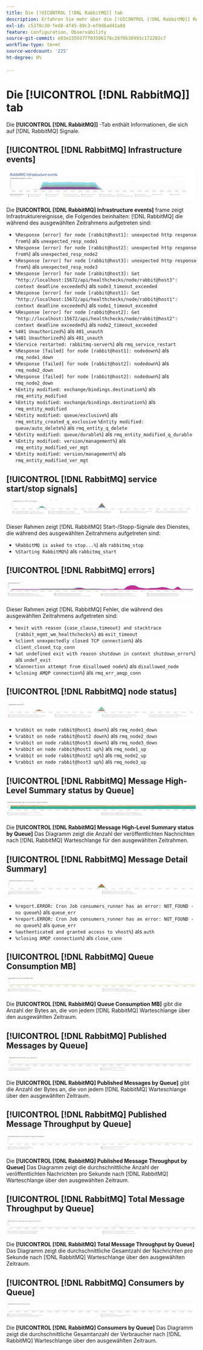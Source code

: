 ```yaml
---
title: Die [!UICONTROL [!DNL RabbitMQ]] tab
description: Erfahren Sie mehr über die [!UICONTROL [!DNL RabbitMQ]] Registerkarte von [!DNL Observation for Adobe Commerce].
exl-id: c5370c30-fed8-4f45-89c3-ef0d6ad41a89
feature: Configuration, Observability
source-git-commit: e83e2359377f03506178c28f8b30993c172282c7
workflow-type: tm+mt
source-wordcount: '225'
ht-degree: 0%

---
```


# Die [!UICONTROL [!DNL RabbitMQ]] tab

Die **[!UICONTROL [!DNL RabbitMQ]]** -Tab enthält Informationen, die sich auf [!DNL RabbitMQ] Signale.

## [!UICONTROL [!DNL RabbitMQ] Infrastructure events]

![[!DNL RabbitMQ] Infrastrukturereignisse](../../assets/tools/observation-for-adobe-commerce/rabbitmq-tab-1.jpeg)

Die **[!UICONTROL [!DNL RabbitMQ] Infrastructure events]** frame zeigt Infrastrukturereignisse, die Folgendes beinhalten: [!DNL RabbitMQ] die während des ausgewählten Zeitrahmens aufgetreten sind:

* `%Response [error] for node [rabbit@host1]: unexpected http response from%`) als `unexpected_resp_node1`
* `%Response [error] for node [rabbit@host2]: unexpected http response from%`) als `unexpected_resp_node2`
* `%Response [error] for node [rabbit@host3]: unexpected http response from%`) als `unexpected_resp_node3`
* `%Response [error] for node [rabbit@host3]: Get "http://localhost:15672/api/healthchecks/node/rabbit@host3": context deadline exceeded%`) als `node3_timeout_exceeded`
* `%Response [error] for node [rabbit@host1]: Get "http://localhost:15672/api/healthchecks/node/rabbit@host1": context deadline exceeded%`) als `node1_timeout_exceeded`
* `%Response [error] for node [rabbit@host2]: Get "http://localhost:15672/api/healthchecks/node/rabbit@host2": context deadline exceeded%`) als `node2_timeout_exceeded`
* `%401 Unauthorized%`) als `401_unauth`
* `%401 Unauthorized%`) als `401_unauth`
* `%Service restarted: rabbitmq-server%`) als `rmq_service_restart`
* `%Response [failed] for node [rabbit@host1]: nodedown%`) als `rmq_node1_down`
* `%Response [failed] for node [rabbit@host2]: nodedown%`) als `rmq_node2_down`
* `%Response [failed] for node [rabbit@host2]: nodedown%`) als `rmq_node2_down`
* `%Entity modified: exchange/bindings.destination%`) als `rmq_entity_modified`
* `%Entity modified: exchange/bindings.destination%`) als `rmq_entity_modified`
* `%Entity modified: queue/exclusive%`) als `rmq_entity_created_q_exclusive` `%Entity modified: queue/auto_delete%`) als `rmq_entity_q_delete`
* `%Entity modified: queue/durable%`) als `rmq_entity_modified_q_durable`
* `%Entity modified: version/management%`) als `rmq_entity_modified_ver_mgt`
* `%Entity modified: version/management%`) als `rmq_entity_modified_ver_mgt`

## [!UICONTROL [!DNL RabbitMQ] service start/stop signals]

![[!DNL RabbitMQ] Start-/Stopp-Signale des Dienstes](../../assets/tools/observation-for-adobe-commerce/rabbitmq-tab-2.jpeg)

Dieser Rahmen zeigt [!DNL RabbitMQ] Start-/Stopp-Signale des Dienstes, die während des ausgewählten Zeitrahmens aufgetreten sind:

* `%RabbitMQ is asked to stop...%`) als `rabbitmq_stop`
* `%Starting RabbitMQ%`) als `rabbitmq_start`

## [!UICONTROL [!DNL RabbitMQ] errors]

![[!DNL RabbitMQ] errors](../../assets/tools/observation-for-adobe-commerce/rabbitmq-tab-3.jpeg)

Dieser Rahmen zeigt [!DNL RabbitMQ] Fehler, die während des ausgewählten Zeitrahmens aufgetreten sind:

* `%exit with reason {case_clause,timeout} and stacktrace {rabbit_mgmt_wm_healthchecks%}` as `exit_timeout`
* `%client unexpectedly closed TCP connection%`) als `client_closed_tcp_conn`
* `%at undefined exit with reason shutdown in context shutdown_error%`) als `undef_exit`
* `%Connection attempt from disallowed node%`) als `disallowed_node`
* `%closing AMQP connection%`) als `rmq_err_amqp_conn`

## [!UICONTROL [!DNL RabbitMQ] node status]

![[!DNL RabbitMQ] Knotenstatus](../../assets/tools/observation-for-adobe-commerce/rabbitmq-tab-4.jpeg)

* `%rabbit on node rabbit@host1 down%`) als `rmq_node1_down`
* `%rabbit on node rabbit@host2 down%`) als `rmq_node2_down`
* `%rabbit on node rabbit@host3 down%`) als `rmq_node3_down`
* `%rabbit on node rabbit@host1 up%`) als `rmq_node1_up`
* `%rabbit on node rabbit@host2 up%`) als `rmq_node2_up`
* `%rabbit on node rabbit@host3 up%`) als `rmq_node3_up`

## [!UICONTROL [!DNL RabbitMQ] Message High-Level Summary status by Queue]

![[!DNL RabbitMQ] Message High Level Summary status by Queue](../../assets/tools/observation-for-adobe-commerce/rabbitmq-tab-5.jpeg)

Die **[!UICONTROL [!DNL RabbitMQ] Message High-Level Summary status by Queue]** Das Diagramm zeigt die Anzahl der veröffentlichten Nachrichten nach [!DNL RabbitMQ] Warteschlange für den ausgewählten Zeitrahmen.

## [!UICONTROL [!DNL RabbitMQ] Message Detail Summary]

![[!DNL RabbitMQ] Zusammenfassung der Nachrichtendetails](../../assets/tools/observation-for-adobe-commerce/rabbitmq-tab-6.jpeg)

* `%report.ERROR: Cron Job consumers_runner has an error: NOT_FOUND - no queue%`) als `queue_err`
* `%report.ERROR: Cron Job consumers_runner has an error: NOT_FOUND - no queue%`) als `queue_err`
* `%authenticated and granted access to vhost%`) als `auth`
* `%closing AMQP connection%`) als `close_conn`

## [!UICONTROL [!DNL RabbitMQ] Queue Consumption MB]

![[!DNL RabbitMQ] Warteschlangenverbrauch MB](../../assets/tools/observation-for-adobe-commerce/rabbitmq-tab-7.jpeg)

Die **[!UICONTROL [!DNL RabbitMQ] Queue Consumption MB]** gibt die Anzahl der Bytes an, die von jedem [!DNL RabbitMQ] Warteschlange über den ausgewählten Zeitraum.

## [!UICONTROL [!DNL RabbitMQ] Published Messages by Queue]

![[!DNL RabbitMQ] Veröffentlichte Nachrichten nach Warteschlange](../../assets/tools/observation-for-adobe-commerce/rabbitmq-tab-8.jpeg)

Die **[!UICONTROL [!DNL RabbitMQ] Published Messages by Queue]** gibt die Anzahl der Bytes an, die von jedem [!DNL RabbitMQ] Warteschlange über den ausgewählten Zeitraum.

## [!UICONTROL [!DNL RabbitMQ] Published Message Throughput by Queue]

![[!DNL RabbitMQ] Veröffentlichter Nachrichtendurchsatz nach Warteschlange](../../assets/tools/observation-for-adobe-commerce/rabbitmq-tab-9.jpeg)

Die **[!UICONTROL [!DNL RabbitMQ] Published Message Throughput by Queue]** Das Diagramm zeigt die durchschnittliche Anzahl der veröffentlichten Nachrichten pro Sekunde nach [!DNL RabbitMQ] Warteschlange über den ausgewählten Zeitraum.

## [!UICONTROL [!DNL RabbitMQ] Total Message Throughput by Queue]

![[!DNL RabbitMQ] Gesamtdurchsatz der Nachrichten nach Warteschlange](../../assets/tools/observation-for-adobe-commerce/rabbitmq-tab-10.jpeg)

Die **[!UICONTROL [!DNL RabbitMQ] Total Message Throughput by Queue]** Das Diagramm zeigt die durchschnittliche Gesamtzahl der Nachrichten pro Sekunde nach [!DNL RabbitMQ] Warteschlange über den ausgewählten Zeitraum.

## [!UICONTROL [!DNL RabbitMQ] Consumers by Queue]

![[!DNL RabbitMQ] Verbraucher nach Warteschlange](../../assets/tools/observation-for-adobe-commerce/rabbitmq-tab-11.jpeg)

Die **[!UICONTROL [!DNL RabbitMQ] Consumers by Queue]** Das Diagramm zeigt die durchschnittliche Gesamtanzahl der Verbraucher nach [!DNL RabbitMQ] Warteschlange über den ausgewählten Zeitraum.
